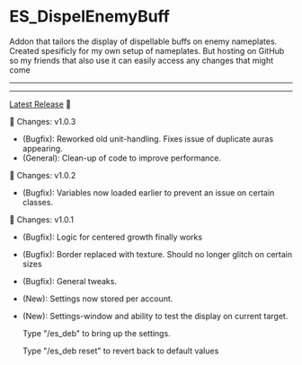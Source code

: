 # ES_DispelEnemyBuff

Addon that tailors the display of dispellable buffs on enemy nameplates.
Created spesificly for my own setup of nameplates. But hosting on GitHub so my friends that also use it can easily access any changes that might come

---
---
[Latest Release](/../../releases/latest) :file_folder:

:memo: Changes: v1.0.3
- (Bugfix): Reworked old unit-handling. Fixes issue of duplicate auras appearing.
- (General): Clean-up of code to improve performance.

:memo: Changes: v1.0.2
- (Bugfix): Variables now loaded earlier to prevent an issue on certain classes.

:memo: Changes: v1.0.1
- (Bugfix): Logic for centered growth finally works
- (Bugfix): Border replaced with texture. Should no longer glitch on certain sizes
- (Bugfix): General tweaks.
- (New): Settings now stored per account.
- (New): Settings-window and ability to test the display on current target.

  Type "/es_deb" to bring up the settings.
  
  Type "/es_deb reset" to revert back to default values
